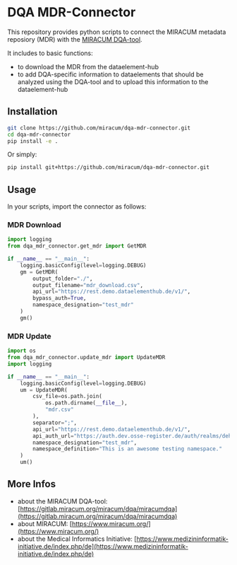 # DQA MDR-Connector

This repository provides python scripts to connect the MIRACUM metadata reposiory (MDR) with the [MIRACUM DQA-tool](https://gitlab.miracum.org/miracum/dqa/miracumdqa). 

It includes to basic functions:
  - to download the MDR from the dataelement-hub
  - to add DQA-specific information to dataelements that should be analyzed using the DQA-tool and to upload this information to the dataelement-hub


## Installation

```bash
git clone https://github.com/miracum/dqa-mdr-connector.git
cd dqa-mdr-connector
pip install -e .
```

Or simply:

```bash
pip install git+https://github.com/miracum/dqa-mdr-connector.git
```

## Usage

In your scripts, import the connector as follows:

### MDR Download

```python
import logging
from dqa_mdr_connector.get_mdr import GetMDR

if __name__ == "__main__":
    logging.basicConfig(level=logging.DEBUG)
    gm = GetMDR(
        output_folder="./",
        output_filename="mdr_download.csv",
        api_url="https://rest.demo.dataelementhub.de/v1/",
        bypass_auth=True,
        namespace_designation="test_mdr"
    )
    gm()
```

### MDR Update

```python
import os
from dqa_mdr_connector.update_mdr import UpdateMDR
import logging

if __name__ == "__main__":
    logging.basicConfig(level=logging.DEBUG)
    um = UpdateMDR(
        csv_file=os.path.join(
            os.path.dirname(__file__),
            "mdr.csv"
        ),
        separator=";",
        api_url="https://rest.demo.dataelementhub.de/v1/",
        api_auth_url="https://auth.dev.osse-register.de/auth/realms/dehub-demo/protocol/openid-connect/token",
        namespace_designation="test_mdr",
        namespace_definition="This is an awesome testing namespace."
    )
    um()
```

## More Infos

* about the MIRACUM DQA-tool: [https://gitlab.miracum.org/miracum/dqa/miracumdqa](https://gitlab.miracum.org/miracum/dqa/miracumdqa)
* about MIRACUM: [https://www.miracum.org/](https://www.miracum.org/)
* about the Medical Informatics Initiative: [https://www.medizininformatik-initiative.de/index.php/de](https://www.medizininformatik-initiative.de/index.php/de)

